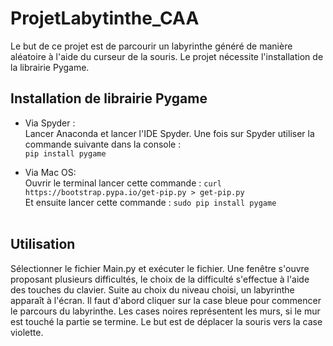 # ProjetLabytinthe_CAA

Le but de ce projet est de parcourir un labyrinthe généré de manière aléatoire à l'aide du curseur de la souris. Le projet nécessite l'installation de la librairie Pygame.

## Installation de librairie Pygame

- Via Spyder :<br>
  Lancer Anaconda et lancer l'IDE Spyder. Une fois sur Spyder utiliser la commande suivante dans la console :<br/>
      ``pip install pygame``
 
 - Via Mac OS:<br>
  Ouvrir le terminal lancer cette commande : `curl https://bootstrap.pypa.io/get-pip.py > get-pip.py` <br>
  Et ensuite lancer cette commande : `sudo pip install pygame`
      <br>
      <br>
      
      
## Utilisation

Sélectionner le fichier Main.py et exécuter le fichier. Une fenêtre s'ouvre proposant plusieurs difficultés, le choix de la difficulté s'effectue à l'aide des touches du clavier. Suite au choix du niveau choisi, un labyrinthe apparaît à l'écran. Il faut d'abord cliquer sur la case bleue pour commencer le parcours du labyrinthe. Les cases noires représentent les murs, si le mur est touché la partie se termine. Le but est de déplacer la souris vers la case violette.
